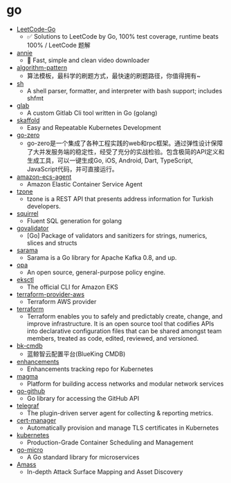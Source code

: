 # go
- [LeetCode-Go](https://github.com/halfrost/LeetCode-Go)
  - ✅ Solutions to LeetCode by Go, 100% test coverage, runtime beats 100% / LeetCode 题解
- [annie](https://github.com/iawia002/annie)
  - 👾 Fast, simple and clean video downloader
- [algorithm-pattern](https://github.com/greyireland/algorithm-pattern)
  - 算法模板，最科学的刷题方式，最快速的刷题路径，你值得拥有~
- [sh](https://github.com/mvdan/sh)
  - A shell parser, formatter, and interpreter with bash support; includes shfmt
- [glab](https://github.com/profclems/glab)
  - A custom Gitlab Cli tool written in Go (golang)
- [skaffold](https://github.com/GoogleContainerTools/skaffold)
  - Easy and Repeatable Kubernetes Development
- [go-zero](https://github.com/tal-tech/go-zero)
  - go-zero是一个集成了各种工程实践的web和rpc框架。通过弹性设计保障了大并发服务端的稳定性，经受了充分的实战检验。包含极简的API定义和生成工具，可以一键生成Go, iOS, Android, Dart, TypeScript, JavaScript代码，并可直接运行。
- [amazon-ecs-agent](https://github.com/aws/amazon-ecs-agent)
  - Amazon Elastic Container Service Agent
- [tzone](https://github.com/enesusta/tzone)
  - tzone is a REST API that presents address information for Turkish developers.
- [squirrel](https://github.com/Masterminds/squirrel)
  - Fluent SQL generation for golang
- [govalidator](https://github.com/asaskevich/govalidator)
  - [Go] Package of validators and sanitizers for strings, numerics, slices and structs
- [sarama](https://github.com/Shopify/sarama)
  - Sarama is a Go library for Apache Kafka 0.8, and up.
- [opa](https://github.com/open-policy-agent/opa)
  - An open source, general-purpose policy engine.
- [eksctl](https://github.com/weaveworks/eksctl)
  - The official CLI for Amazon EKS
- [terraform-provider-aws](https://github.com/terraform-providers/terraform-provider-aws)
  - Terraform AWS provider
- [terraform](https://github.com/hashicorp/terraform)
  - Terraform enables you to safely and predictably create, change, and improve infrastructure. It is an open source tool that codifies APIs into declarative configuration files that can be shared amongst team members, treated as code, edited, reviewed, and versioned.
- [bk-cmdb](https://github.com/Tencent/bk-cmdb)
  - 蓝鲸智云配置平台(BlueKing CMDB)
- [enhancements](https://github.com/kubernetes/enhancements)
  - Enhancements tracking repo for Kubernetes
- [magma](https://github.com/magma/magma)
  - Platform for building access networks and modular network services
- [go-github](https://github.com/google/go-github)
  - Go library for accessing the GitHub API
- [telegraf](https://github.com/influxdata/telegraf)
  - The plugin-driven server agent for collecting & reporting metrics.
- [cert-manager](https://github.com/jetstack/cert-manager)
  - Automatically provision and manage TLS certificates in Kubernetes
- [kubernetes](https://github.com/kubernetes/kubernetes)
  - Production-Grade Container Scheduling and Management
- [go-micro](https://github.com/micro/go-micro)
  - A Go standard library for microservices
- [Amass](https://github.com/OWASP/Amass)
  - In-depth Attack Surface Mapping and Asset Discovery
